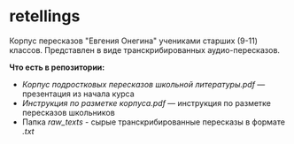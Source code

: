 # retellings
Корпус пересказов "Евгения Онегина" учениками старших (9-11) классов. Представлен в виде транскрибированных аудио-пересказов.

**Что есть в репозитории:**  
* *Корпус подростковых пересказов школьной литературы.pdf* — презентация из начала курса  
* *Инструкция по разметке корпуса.pdf* — инструкция по разметке пересказов школьников
* Папка *raw_texts* - сырые транскрибированные пересказы в формате *.txt*
